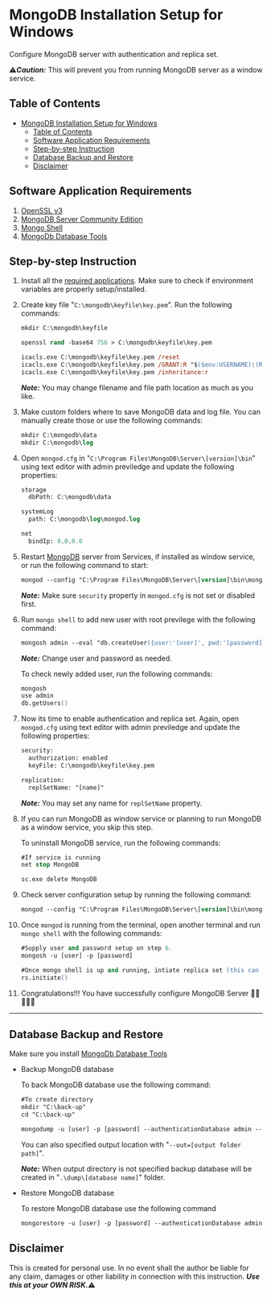 # MongoDB Installation Setup for Windows

Configure MongoDB server with authentication and replica set.

:warning:***Caution:*** This will prevent you from running MongoDB server as a window service.

## Table of Contents

- [MongoDB Installation Setup for Windows](#mongodb-installation-setup-for-windows)
  - [Table of Contents](#table-of-contents)
  - [Software Application Requirements](#software-application-requirements)
  - [Step-by-step Instruction](#step-by-step-instruction)
  - [Database Backup and Restore](#database-backup-and-restore)
  - [Disclaimer](#disclaimer)

## Software Application Requirements

1. [OpenSSL v3](http://slproweb.com/download/Win64OpenSSL_Light-3_0_0.exe)
2. [MongoDB Server Community Edition](https://www.mongodb.com/try/download/community)
3. [Mongo Shell](https://downloads.mongodb.com/compass/mongosh-1.1.6-x64.msi)
4. [MongoDb Database Tools](https://www.mongodb.com/try/download/database-tools)

## Step-by-step Instruction

1. Install all the [required applications](#application-requirements). Make sure to check if environment variables are properly setup/installed.

2. Create key file "`C:\mongodb\keyfile\key.pem`". Run the following commands:

    ```ps
    mkdir C:\mongodb\keyfile
    
    openssl rand -base64 756 > C:\mongodb\keyfile\key.pem

    icacls.exe C:\mongodb\keyfile\key.pem /reset
    icacls.exe C:\mongodb\keyfile\key.pem /GRANT:R "$($env:USERNAME):(R)"
    icacls.exe C:\mongodb\keyfile\key.pem /inheritance:r
    ```

    ***Note:*** You may change filename and file path location as much as you like.

3. Make custom folders where to save MongoDB data and log file. You can manually create those or use the following commands:

    ```ps
    mkdir C:\mongodb\data
    mkdir C:\mongodb\log
    ```

4. Open `mongod.cfg` in "`C:\Program Files\MongoDB\Server\[version]\bin`" using text editor with admin previledge and update the following properties:

    ```ps
    storage
      dbPath: C:\mongodb\data

    systemLog
      path: C:\mongodb\log\mongod.log

    net
      bindIp: 0.0.0.0
   
    ```

5. Restart [MongoDB](https://www.mongodb.com/try/download/community) server from Services, if installed as window service, or run the following command to start:

    ```ps
    mongod --config "C:\Program Files\MongoDB\Server\[version]\bin\mongod.cfg"
    ```

    ***Note:*** Make sure `security` property in `mongod.cfg` is not set or disabled first.

6. Run `mongo shell` to add new user with root previlege with the following command:

    ```ps
    mongosh admin --eval "db.createUser({user:'[user]', pwd:'[password]', roles:[{role:'root', db:'admin'}]})"
    ```

    ***Note:*** Change user and password as needed.

    To check newly added user, run the following commands:

    ```ps
    mongosh
    use admin
    db.getUsers()
    ```

7. Now its time to enable authentication and replica set. Again, open `mongod.cfg` using text editor with admin previledge and update the following properties:

    ```ps
    security:
      authorization: enabled
      keyFile: C:\mongodb\keyfile\key.pem

    replication:
      replSetName: "[name]"
    ```

    ***Note:*** You may set any name for `replSetName` property.

8. If you can run MongoDB as window service or planning to run MongoDB as a window service, you skip this step.

   To uninstall MongoDB service, run the following commands:

    ```ps
    #If service is running
    net stop MongoDB

    sc.exe delete MongoDB
    ```

9. Check server configuration setup by running the following command:

    ```ps
    mongod --config "C:\Program Files\MongoDB\Server\[version]\bin\mongod.cfg"
    ```

10. Once `mongod` is running from the terminal, open another terminal and run `mongo shell` with the following commands:

    ```ps
    #Supply user and password setup on step 6.
    mongosh -u [user] -p [password]

    #Once mongo shell is up and running, intiate replica set (this can only be done once)
    rs.initiate()
    ```

11. Congratulations!!! You have successfully configure MongoDB Server :tada::clap::clap::clap::clap:

---

## Database Backup and Restore

Make sure you install [MongoDb Database Tools](https://www.mongodb.com/try/download/database-tools)

- Backup MongoDB database

    To back MongoDB database use the following command:

    ```ps
    #To create directory
    mkdir "C:\back-up"
    cd "C:\back-up"

    mongodump -u [user] -p [password] --authenticationDatabase admin --db [database name] 
    ```

    You can also specified output location with "`--out=[output folder path]`".

    ***Note:*** When output directory is not specified backup database will be created in "`.\dump\[database name]`" folder.

- Restore MongoDB database

    To restore MongoDB database use the following command

    ```ps
    mongorestore -u [user] -p [password] --authenticationDatabase admin --db [database name] [database folder path]
    ```

## Disclaimer

This is created for personal use. In no event shall the author be liable for any claim, damages or other liability in connection with this instruction. ***Use this at your OWN RISK.***:warning:
